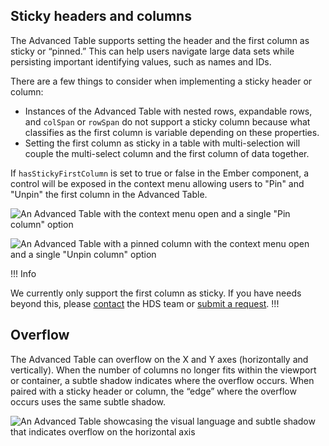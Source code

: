 ## Sticky headers and columns

The Advanced Table supports setting the header and the first column as sticky or “pinned.” This can help users navigate large data sets while persisting important identifying values, such as names and IDs.

There are a few things to consider when implementing a sticky header or column:

- Instances of the Advanced Table with nested rows, expandable rows, and `colSpan` or `rowSpan` do not support a sticky column because what classifies as the first column is variable depending on these properties.
- Setting the first column as sticky in a table with multi-selection will couple the multi-select column and the first column of data together.

If `hasStickyFirstColumn` is set to true or false in the Ember component, a control will be exposed in the context menu allowing users to "Pin" and "Unpin" the first column in the Advanced Table.

![An Advanced Table with the context menu open and a single "Pin column" option](/assets/components/table/advanced-table/advanced-table-pin-column.png)

![An Advanced Table with a pinned column with the context menu open and a single "Unpin column" option](/assets/components/table/advanced-table/advanced-table-unpin-column.png)

!!! Info

We currently only support the first column as sticky. If you have needs beyond this, please [contact](/about/support) the HDS team or [submit a request](https://go.hashi.co/hds-support).
!!!

## Overflow

The Advanced Table can overflow on the X and Y axes (horizontally and vertically). When the number of columns no longer fits within the viewport or container, a subtle shadow indicates where the overflow occurs. When paired with a sticky header or column, the “edge” where the overflow occurs uses the same subtle shadow.

![An Advanced Table showcasing the visual language and subtle shadow that indicates overflow on the horizontal axis](/assets/components/table/advanced-table/advanced-table-horizontal-overflow.png)